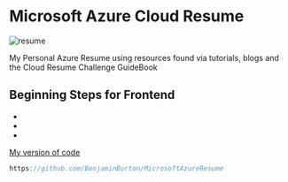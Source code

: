 # Microsoft Azure Cloud Resume

![resume](https://img.shields.io/badge/Resume-UnderConstruction-red)

My Personal Azure Resume using resources found via tutorials, blogs and the Cloud Resume Challenge GuideBook

## Beginning Steps for Frontend
-
-
-


[My version of code](https://github.com/BenjaminBurton/MicrosoftAzureResume)


```js
https://github.com/BenjaminBurton/MicrosoftAzureResume

```
